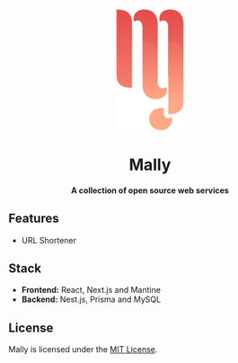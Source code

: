 <!--suppress HtmlDeprecatedAttribute -->
<p align="center">
  <a href="">
    <img src="./frontend/public/logo.svg" height="220">
  </a>
</p>

<h1 align="center">
Mally
</h1>
<h4 align="center">
A collection of open source web services 
</h4>

## Features

- URL Shortener

## Stack

- **Frontend:** React, Next.js and Mantine
- **Backend:** Nest.js, Prisma and MySQL

## License

Mally is licensed under the [MIT License](LICENSE).
